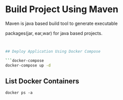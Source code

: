 # Build Project Using Maven

Maven is java based build tool to generate executable 

packages(jar, ear,war) for java based projects.

```bash


## Deploy Application Using Docker Compose 

```docker-compose 
docker-compose up -d 
```

## List Docker Containers
```docker
docker ps -a
```
